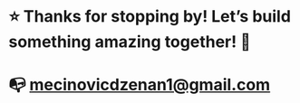 # ⭐ Thanks for stopping by! Let’s build something amazing together! 🚀
# 📭 mecinovicdzenan1@gmail.com
